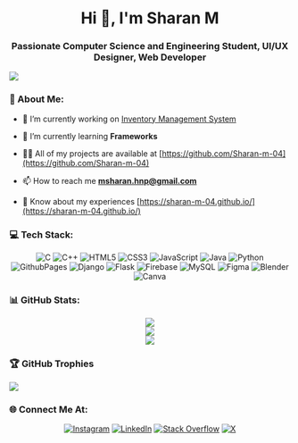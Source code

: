 <h1 align="center">Hi 👋, I'm Sharan M</h1>
<h3 align="center">Passionate Computer Science and Engineering Student, UI/UX Designer, Web Developer</h3>

[![](https://visitcount.itsvg.in/api?id=Sharan-m-04&icon=0&color=3)](https://visitcount.itsvg.in)


### 💫 About Me:

- 🔭 I’m currently working on [Inventory Management System](https://github.com/Sharan-m-04/Inventory-Management-System)

- 🌱 I’m currently learning **Frameworks**

- 👨‍💻 All of my projects are available at [https://github.com/Sharan-m-04](https://github.com/Sharan-m-04)

- 📫 How to reach me **msharan.hnp@gmail.com**

- 📄 Know about my experiences [https://sharan-m-04.github.io/](https://sharan-m-04.github.io/)

### 💻 Tech Stack:
<div align="center">

![C](https://img.shields.io/badge/c-%2300599C.svg?style=flat&logo=c&logoColor=white) ![C++](https://img.shields.io/badge/c++-%2300599C.svg?style=flat&logo=c%2B%2B&logoColor=white) ![HTML5](https://img.shields.io/badge/html5-%23E34F26.svg?style=flat&logo=html5&logoColor=white) ![CSS3](https://img.shields.io/badge/css3-%231572B6.svg?style=flat&logo=css3&logoColor=white) ![JavaScript](https://img.shields.io/badge/javascript-%23323330.svg?style=flat&logo=javascript&logoColor=%23F7DF1E) ![Java](https://img.shields.io/badge/java-%23ED8B00.svg?style=flat&logo=openjdk&logoColor=white) ![Python](https://img.shields.io/badge/python-3670A0?style=flat&logo=python&logoColor=ffdd54) ![GithubPages](https://img.shields.io/badge/github%20pages-121013?style=flat&logo=github&logoColor=white) ![Django](https://img.shields.io/badge/django-%23092E20.svg?style=flat&logo=django&logoColor=white) ![Flask](https://img.shields.io/badge/flask-%23000.svg?style=flat&logo=flask&logoColor=white) ![Firebase](https://img.shields.io/badge/Firebase-039BE5?style=flat&logo=Firebase&logoColor=white) ![MySQL](https://img.shields.io/badge/mysql-%2300000f.svg?style=flat&logo=mysql&logoColor=white) ![Figma](https://img.shields.io/badge/figma-%23F24E1E.svg?style=flat&logo=figma&logoColor=white) ![Blender](https://img.shields.io/badge/blender-%23F5792A.svg?style=flat&logo=blender&logoColor=white) ![Canva](https://img.shields.io/badge/Canva-%2300C4CC.svg?style=flat&logo=Canva&logoColor=white)

</div>

### 📊 GitHub Stats:
<div align="center">

![](https://github-readme-stats.vercel.app/api?username=Sharan-m-04&theme=dark&hide_border=false&include_all_commits=false&count_private=false)<br/>
![](https://github-readme-streak-stats.herokuapp.com/?user=Sharan-m-04&theme=dark&hide_border=false)<br/>
![](https://github-readme-stats.vercel.app/api/top-langs/?username=Sharan-m-04&theme=dark&hide_border=false&include_all_commits=true&count_private=false&layout=compact)

</div>

### 🏆 GitHub Trophies
![](https://github-profile-trophy.vercel.app/?username=Sharan-m-04&theme=dark&no-frame=false&no-bg=false&margin-w=4)

### 🌐 Connect Me At:
<div align="center">

[![Instagram](https://img.shields.io/badge/Instagram-%23E4405F.svg?logo=Instagram&logoColor=white)](https://instagram.com/its_sharan_m) [![LinkedIn](https://img.shields.io/badge/LinkedIn-%230077B5.svg?logo=linkedin&logoColor=white)](https://linkedin.com/in/sharanm04) [![Stack Overflow](https://img.shields.io/badge/-Stackoverflow-FE7A16?logo=stack-overflow&logoColor=white)](https://stackoverflow.com/users/18408709/sharan-m) [![X](https://img.shields.io/badge/X-black.svg?logo=X&logoColor=white)](https://x.com/Sharan_M_) 

</div>